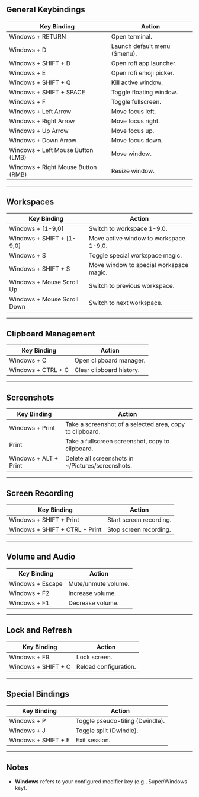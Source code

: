 ## **General Keybindings**

| Key Binding                      | Action                                     |
|-----------------------------------|--------------------------------------------|
| Windows + RETURN                  | Open terminal.                            |
| Windows + D                       | Launch default menu ($menu).              |
| Windows + SHIFT + D               | Open rofi app launcher.                   |
| Windows + E                       | Open rofi emoji picker.                   |
| Windows + SHIFT + Q               | Kill active window.                       |
| Windows + SHIFT + SPACE           | Toggle floating window.                   |
| Windows + F                       | Toggle fullscreen.                        |
| Windows + Left Arrow              | Move focus left.                          |
| Windows + Right Arrow             | Move focus right.                         |
| Windows + Up Arrow                | Move focus up.                            |
| Windows + Down Arrow              | Move focus down.                          |
| Windows + Left Mouse Button (LMB) | Move window.                              |
| Windows + Right Mouse Button (RMB)| Resize window.                            |

---

## **Workspaces**

| Key Binding                      | Action                                     |
|-----------------------------------|--------------------------------------------|
| Windows + [1-9,0]                 | Switch to workspace 1-9,0.                |
| Windows + SHIFT + [1-9,0]         | Move active window to workspace 1-9,0.    |
| Windows + S                       | Toggle special workspace magic.           |
| Windows + SHIFT + S               | Move window to special workspace magic.   |
| Windows + Mouse Scroll Up         | Switch to previous workspace.             |
| Windows + Mouse Scroll Down       | Switch to next workspace.                 |

---

## **Clipboard Management**

| Key Binding                      | Action                                     |
|-----------------------------------|--------------------------------------------|
| Windows + C                       | Open clipboard manager.                   |
| Windows + CTRL + C                | Clear clipboard history.                  |

---

## **Screenshots**

| Key Binding                      | Action                                     |
|-----------------------------------|--------------------------------------------|
| Windows + Print                   | Take a screenshot of a selected area, copy to clipboard. |
| Print                             | Take a fullscreen screenshot, copy to clipboard. |
| Windows + ALT + Print             | Delete all screenshots in ~/Pictures/screenshots. |

---

## **Screen Recording**

| Key Binding                      | Action                                     |
|-----------------------------------|--------------------------------------------|
| Windows + SHIFT + Print           | Start screen recording.                   |
| Windows + SHIFT + CTRL + Print    | Stop screen recording.                    |

---

## **Volume and Audio**

| Key Binding                      | Action                                     |
|-----------------------------------|--------------------------------------------|
| Windows + Escape                  | Mute/unmute volume.                       |
| Windows + F2                      | Increase volume.                          |
| Windows + F1                      | Decrease volume.                          |

---

## **Lock and Refresh**

| Key Binding                      | Action                                     |
|-----------------------------------|--------------------------------------------|
| Windows + F9                      | Lock screen.                              |
| Windows + SHIFT + C               | Reload configuration.                     |

---

## **Special Bindings**

| Key Binding                      | Action                                     |
|-----------------------------------|--------------------------------------------|
| Windows + P                       | Toggle pseudo-tiling (Dwindle).           |
| Windows + J                       | Toggle split (Dwindle).                   |
| Windows + SHIFT + E               | Exit session.                             |

---

## **Notes**
- **Windows** refers to your configured modifier key (e.g., Super/Windows key).